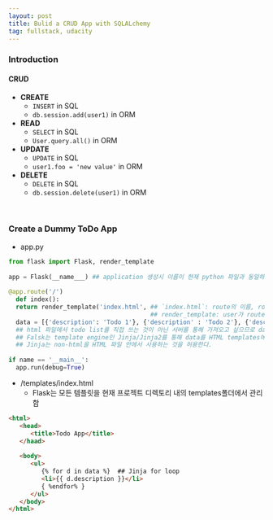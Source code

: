 ```yaml
---
layout: post
title: Bulid a CRUD App with SQLALchemy
tag: fullstack, udacity
---
```


### Introduction
#### CRUD
- **CREATE**
  - `INSERT` in SQL
  - `db.session.add(user1)` in ORM
- **READ**
  - `SELECT` in SQL
  - `User.query.all()` in ORM
- **UPDATE**
  - `UPDATE` in SQL
  - `user1.foo = 'new value'` in ORM
- **DELETE**
  - `DELETE` in SQL
  - `db.session.delete(user1)` in ORM
  
 <br>
 
### Create a Dummy ToDo App
  
- app.py
```python
from flask import Flask, render_template
  
app = Flask(__name___) ## application 생성시 이름이 현재 python 파일과 동일하도록 설정
  
@app.route('/')
  def index():
  return render_template('index.html', ## `index.html`: route의 이름, route handler의 이름과 동일하게 설정
                                       ## render_template: user가 route를 방문할 때마다 HTML파일이 유저에게 render되도록 함
  data = [{'description': 'Todo 1'}, {'description' : 'Todo 2'}, {'description': 'Todo 3'}])
  ## html 파일에서 todo list를 직접 쓰는 것이 아닌 서버를 통해 가져오고 싶으므로 data라는 변수로 list를 생성함
  ## Falsk는 template engine인 Jinja/Jinja2를 통해 data를 HTML templates에서 사용하는 것을 허용
  ## Jinja는 non-html을 HTML 파일 안에서 사용하는 것을 허용한다.
  
if name == '__main__':
  app.run(debug=True)
```

- /templates/index.html
  - Flask는 모든 템플릿을 현재 프로젝트 디렉토리 내의 templates폴더에서 관리함
```html
<html>
   <head>
      <title>Todo App</title>
   </haad>
   
   <body>
      <ul>
         {% for d in data %}  ## Jinja for loop
         <li>{{ d.description }}</li>
         { %endfor% }
      </ul>
   </body>
</html>
```
